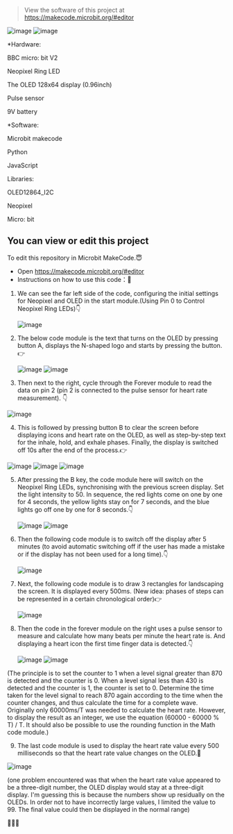 > View the software of this project at https://makecode.microbit.org/#editor


![image](https://github.com/Cosmicdty/Microbit-Group6-X1/assets/145985380/0ac007c5-c3e0-45c5-ba6c-9f2c70033060)
![image](https://github.com/Cosmicdty/Microbit-Group6-X1/assets/145985380/02369576-c856-4b23-8d48-7284df3fa203)

*Hardware:

BBC micro: bit V2

Neopixel Ring LED

The OLED 128x64 display (0.96inch)

Pulse sensor

9V battery


*Software:

Microbit makecode

Python 

JavaScript


Libraries:

OLED12864_I2C

Neopixel

Micro: bit

## You can view or edit this project


To edit this repository in Microbit MakeCode.😇


* Open https://makecode.microbit.org/#editor
* Instructions on how to use this code：💭
1. We can see the far left side of the code, configuring the initial settings for Neopixel and OLED in the start module.(Using Pin 0 to Control Neopixel Ring LEDs)👇

    ![image](https://github.com/Cosmicdty/Microbit-Group6-X1/assets/145985380/de360803-fae2-4e06-b50f-7cca846fe6eb)

2. The below code module is the text that turns on the OLED by pressing button A, displays the N-shaped logo and starts by pressing the button.👉

   ![image](https://github.com/Cosmicdty/Microbit-Group6-X1/assets/145985380/9f6a9239-21e9-477e-bd64-05ee3231afc1)
   ![image](https://github.com/Cosmicdty/Microbit-Group6-X1/assets/145985380/4b8618e4-f1a0-4a71-9d2d-04b4978de1ef)

3. Then next to the right, cycle through the Forever module to read the data on pin 2 (pin 2 is connected to the pulse sensor for heart rate measurement). 👇
 
  ![image](https://github.com/Cosmicdty/Microbit-Group6-X1/assets/145985380/d4187a18-f540-44ab-bd0f-df9da93f5552)
 
4. This is followed by pressing button B to clear the screen before displaying icons and heart rate on the OLED, as well as step-by-step text for the inhale, hold, and exhale phases. Finally, the display is switched off 10s after the end of the process.👉

  ![image](https://github.com/Cosmicdty/Microbit-Group6-X1/assets/145985380/c6832b8f-0819-4139-951d-7f18cfc844fd)
  ![image](https://github.com/Cosmicdty/Microbit-Group6-X1/assets/145985380/49d055d7-6d0e-4b1e-8de9-6c7068f2a950)
  ![image](https://github.com/Cosmicdty/Microbit-Group6-X1/assets/145985380/5d31d151-f779-4ceb-8987-10c3c160c151)

5. After pressing the B key, the code module here will switch on the Neopixel Ring LEDs, synchronising with the previous screen display. Set the light intensity to 50. In sequence, the red lights come on one by one for 4 seconds, the yellow lights stay on for 7 seconds, and the blue lights go off one by one for 8 seconds.👇

   ![image](https://github.com/Cosmicdty/Microbit-Group6-X1/assets/145985380/0a50db8d-bc2b-4931-b85e-4446a3046868)
   ![image](https://github.com/Cosmicdty/Microbit-Group6-X1/assets/145985380/372ff5bd-6d2d-4920-9193-6472ba6f5d54)

6. Then the following code module is to switch off the display after 5 minutes (to avoid automatic switching off if the user has made a mistake or if the display has not been used for a long time).👇
   
    ![image](https://github.com/Cosmicdty/Microbit-Group6-X1/assets/145985380/7c817be4-c8ac-4f64-bb3c-a295edb17175)

7. Next, the following code module is to draw 3 rectangles for landscaping the screen. It is displayed every 500ms. (New idea: phases of steps can be represented in a certain chronological order)👉

    ![image](https://github.com/Cosmicdty/Microbit-Group6-X1/assets/145985380/eb9c015f-6ecd-4a95-83cb-348c8da83806)

8. Then the code in the forever module on the right uses a pulse sensor to measure and calculate how many beats per minute the heart rate is. And displaying a heart icon the first time finger data is detected.👇

    ![image](https://github.com/Cosmicdty/Microbit-Group6-X1/assets/145985380/60d15df8-69eb-4af2-89a4-03c267470d26)
    ![image](https://github.com/Cosmicdty/Microbit-Group6-X1/assets/145985380/1e9b4713-4c97-425d-8ec5-63f150f0ef2c)


(The principle is to set the counter to 1 when a level signal greater than 870 is detected and the counter is 0. When a level signal less than 430 is detected and the counter is 1, the counter is set to 0. Determine the time taken for the level signal to reach 870 again according to the time when the counter changes, and thus calculate the time for a complete wave. Originally only 60000ms/T was needed to calculate the heart rate. However, to display the result as an integer, we use the equation (60000 - 60000 % T) / T. It should also be possible to use the rounding function in the Math code module.)


9. The last code module is used to display the heart rate value every 500 milliseconds so that the heart rate value changes on the OLED.💛

![image](https://github.com/Cosmicdty/Microbit-Group6-X1/assets/145985380/2ce3fd43-ddb7-4fd4-ac11-c47352aa0610)

(one problem encountered was that when the heart rate value appeared to be a three-digit number, the OLED display would stay at a three-digit display. I'm guessing this is because the numbers show up residually on the OLEDs. In order not to have incorrectly large values, I limited the value to 99. The final value could then be displayed in the normal range)

💚💛🧡




